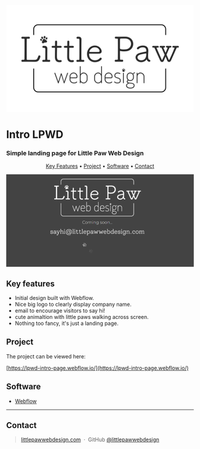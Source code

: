 ![alt text](images/logo-black.png "LPWD logo")

# Intro LPWD

### Simple landing page for Little Paw Web Design

<p align="center">
  <a href="#key-features">Key Features</a> •
  <a href="#project">Project</a> •
  <a href="#software">Software</a> •
  <a href="#contact">Contact</a>
</p>

![screenshot](images/screenshot.png "screenshot")

## Key features

- Initial design built with Webflow.
- Nice big logo to clearly display company name.
- email to encourage visitors to say hi!
- cute animaltion with little paws walking across screen.
- Nothing too fancy, it's just a landing page.

## Project

The project can be viewed here:

[https://lpwd-intro-page.webflow.io/](https://lpwd-intro-page.webflow.io/)

## Software

- [Webflow](https://webflow.com)

---

## Contact

> [littlepawwebdesign.com](https://www.littlepawwebdesign.com) &nbsp;&middot;&nbsp;
> GitHub [@littlepawwebdesign](https://github.com/littlepawwebdesign)
